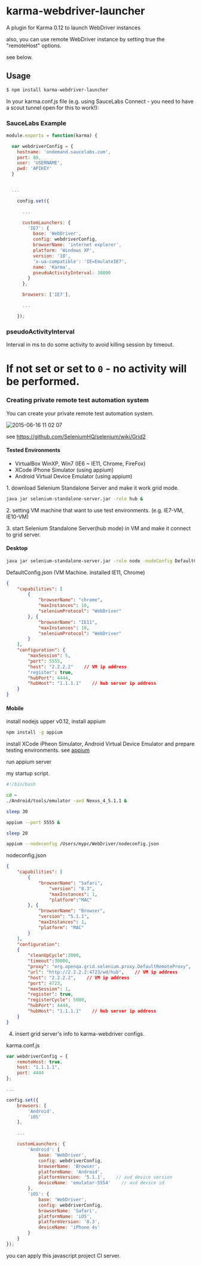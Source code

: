 karma-webdriver-launcher
========================

A plugin for Karma 0.12 to launch WebDriver instances

also, you can use remote WebDriver instance by setting true the "remoteHost" options.

see below.

## Usage

```bash
$ npm install karma-webdriver-launcher
```

In your karma.conf.js file (e.g. using SauceLabs Connect - you need to have a scout tunnel open for this to work!):

### SauceLabs Example

```js
module.exports = function(karma) {

  var webdriverConfig = {
    hostname: 'ondemand.saucelabs.com',
    port: 80,
    user: 'USERNAME',
    pwd: 'APIKEY'
  }


  ...

    config.set({

      ...

      customLaunchers: {
        'IE7': {
          base: 'WebDriver',
          config: webdriverConfig,
          browserName: 'internet explorer',
          platform: 'Windows XP',
          version: '10',
          'x-ua-compatible': 'IE=EmulateIE7',
          name: 'Karma',
          pseudoActivityInterval: 30000
        }
      },

      browsers: ['IE7'],

      ...

    });


```

### pseudoActivityInterval
Interval in ms to do some activity to avoid killing session by timeout.

If not set or set to `0` - no activity will be performed.
=======
### Creating private remote test automation system

You can create your private remote test automation system.

![2015-06-16 11 02 07](https://cloud.githubusercontent.com/assets/1061205/8174419/5511e344-1417-11e5-8e41-204e9224d8be.png)

see https://github.com/SeleniumHQ/selenium/wiki/Grid2

#### Tested Environments

- VirtualBox WinXP, Win7 (IE6 ~ IE11, Chrome, FireFox)
- XCode iPhone Simulator (using appium)
- Android Virtual Device Emulator (using appium)

1\. download Selenium Standalone Server and make it work grid mode.

```bash
java jar selenium-standalone-server.jar -role hub &
```

2\. setting VM machine that want to use test environments. (e.g. IE7-VM, IE10-VM)

3\. start Selenium Standalone Server(hub mode) in VM and make it connect to grid server.

#### Desktop

```bash
java jar selenium-standalone-server.jar -role node -nodeConfig DefaultConfig.json
```

DefaultConfig.json (VM Machine. installed IE11, Chrome)

```json
{
    "capabilities": [
        {
            "browserName": "chrome",
            "maxInstances": 10,
            "seleniumProtocol": "WebDriver"
        }, {
            "browserName": "IE11",
            "maxInstances": 10,
            "seleniumProtocol": "WebDriver"
        }
    ],
    "configuration": {
        "maxSession": 5,
        "port": 5555,
        "host": "2.2.2.2"    // VM ip address
        "register": true,
        "hubPort": 4444,
        "hubHost": "1.1.1.1"    // hub server ip address
    }
}
```

#### Mobile

install nodejs upper v0.12, install appium

```bash
npm install -g appium
```

install XCode iPheon Simulator, Android Virtual Device Emulator and prepare testing environments. see [appium](http://appium.io/slate/en/master/?ruby#setting-up-appium)

run appium server

my startup script.

```bash
#!/bin/bash

cd ~
./Android/tools/emulator -avd Nexus_4_5.1.1 &

sleep 30

appium --port 5555 &

sleep 20

appium --nodeconfig /Users/mypc/WebDriver/nodeconfig.json
```

nodeconfig.json

```json
{
    "capabilities": [
        {
            "browserName": "Safari",
                "version": "8.3",
                "maxInstances": 1,
                "platform":"MAC"
        }, {
            "browserName": "Browser",
            "version": "5.1.1",
            "maxInstances": 1,
            "platform": "MAC"
        }
    ],
    "configuration":
    {
        "cleanUpCycle":2000,
        "timeout":30000,
        "proxy": "org.openqa.grid.selenium.proxy.DefaultRemoteProxy",
        "url": "http://2.2.2.2:4723/wd/hub",    // VM ip address
        "host": "2.2.2.2",    // VM ip address
        "port": 4723,
        "maxSession": 1,
        "register": true,
        "registerCycle": 5000,
        "hubPort": 4444,
        "hubHost": "1.1.1.1"    // hub server ip address
    }
}
```

4. insert grid server's info to karma-webdriver configs.

karma.conf.js

```js
var webdriverConfig = {
    remoteHost: true,
    host: "1.1.1.1",
    port: 4444
};

...

config.set({
    browsers: [
        'Android',
        'iOS'
    ],

    ...

    customLaunchers: {
        'Android': {
            base: 'WebDriver',
            config: webdriverConfig,
            browserName: 'Browser',
            platformName: 'Android',
            platformVersion: '5.1.1',    // avd device version
            deviceName: 'emulator-5554'    // avd device id
        },
        'iOS': {
            base: 'WebDriver',
            config: webdriverConfig,
            browserName: 'Safari',
            platformName: 'iOS',
            platformVersion: '8.3',
            deviceName: 'iPhone 4s'
        }
    }
});
```

you can apply this javascript project CI server.

